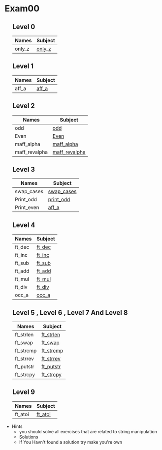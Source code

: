 # Exam00

<div style="margin-left: auto;
            margin-right: auto;
            width: 90%">

## Level 0
| Names | Subject |
| --- | --- |
| only_z    | [only_z](./Subjects/Level0/only_z.subject.txt)    |

## Level 1
| Names | Subject |
| --- | --- |
| aff_a     | [aff_a](./Subjects/Level1/aff_a.subject.txt)     |

## Level 2
| Names | Subject |
| --- | --- |
| odd       | [odd](./Subjects/Level2/odd.subject.txt)     |
| Even      | [Even](./Subjects/Level2/even.subject.txt)     |
| maff_alpha| [maff_alpha](./Subjects/Level2/maff_alpha.subject.txt)     |
| maff_revalpha| [maff_revalpha](./Subjects/Level2/maff_revalpha.subject.txt)     |

## Level 3
| Names | Subject |
| --- | --- |
| swap_cases| [swap_cases](./Subjects/Level3/swap_cases.subject.txt)     |
| Print_odd | [print_odd](./Subjects/Level3/print_odd.subject.txt) |
| Print_even| [aff_a](./Subjects/Level3/print_even.subject.txt)     |

## Level 4
| Names | Subject |
| --- | --- |
| ft_dec    | [ft_dec](./Subjects/Level4/ft_dec.subject.txt)    |
| ft_inc    | [ft_inc](./Subjects/Level4/ft_inc.subject.txt)     |
| ft_sub    | [ft_sub](./Subjects/Level4/ft_sub.subject.txt)     |
| ft_add    | [ft_add](./Subjects/Level4/ft_add.subject.txt)     |
| ft_mul    | [ft_mul](./Subjects/Level4/ft_mul.subject.txt)     |
| ft_div    | [ft_div](./Subjects/Level4/ft_div.subject.txt)     |
| occ_a     | [occ_a](./Subjects/Level4/occ_a.subject.txt)     |

## Level 5 , Level 6 , Level 7 And Level 8  
| Names | Subject |
| --- | --- |
| ft_strlen | [ft_strlen](./Subjects/Level5/ft_strlen.subject.txt) |
| ft_swap   | [ft_swap](./Subjects/Level5/ft_swap.subject.txt)     |
| ft_strcmp | [ft_strcmp](./Subjects/Level5/ft_strcmp.subject.txt)     |
| ft_strrev | [ft_strrev](./Subjects/Level5/ft_strrev.subject.txt)     |
| ft_putstr | [ft_putstr](./Subjects/Level5/ft_putstr.subject.txt)     |
| ft_strcpy | [ft_strcpy](./Subjects/Level5/ft_strcpy.subject.txt)     |

## Level 9
| Names | Subject |
| --- | --- |
| ft_atoi   | [ft_atoi](./Subjects/Level9/ft_atoi.subject.txt)   |

</div>

- Hints
    - you should solve all exercises that are related to string manipulation
    - [Solutions](http://nigal.freeshell.org/42/exam-solutions/)
    - If You Havn't found a solution try make you're own
